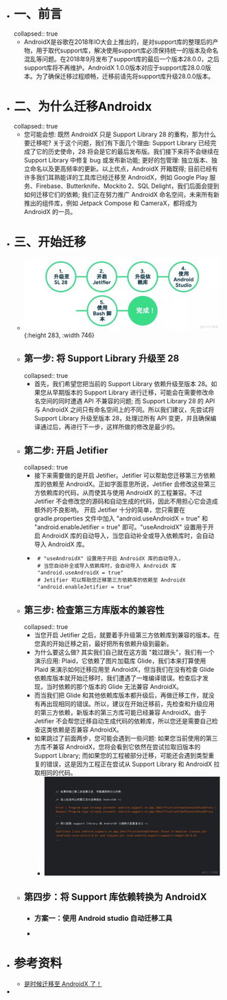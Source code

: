 - # 一、前言
  collapsed:: true
	- AndroidX是谷歌在2018年IO大会上推出的，是对support库的整理后的产物，用于取代support库，解决使用support库必须保持统一的版本及命名混乱等问题。在2018年9月发布了support库的最后一个版本28.0.0，之后support库将不再维护。AndroidX 1.0.0版本对应于support库28.0.0版本。为了确保迁移过程顺畅，迁移前请先将support库升级28.0.0版本。
- # 二、为什么迁移Androidx
  collapsed:: true
	- 您可能会想: 既然 AndroidX 只是 Support Library 28 的重构，那为什么要迁移呢? 关于这个问题，我们有下面几个理由:
	  Support Library 已经完成了它的历史使命，28 将会是它的最后发布版。我们接下来将不会继续在 Support Library 中修复 bug 或发布新功能;
	  更好的包管理: 独立版本、独立命名以及更高频率的更新。以上优点，AndroidX 开箱既得;
	  目前已经有许多我们耳熟能详的工具库已经迁移至 AndroidX，例如 Google Play 服务、Firebase、Butterknife、Mockito 2、SQL Delight，我们后面会提到如何迁移它们的依赖;
	  我们正在努力推广 AndroidX 命名空间，未来所有新推出的组件库，例如 Jetpack Compose 和 CameraX，都将成为 AndroidX 的一员。
- # 三、开始迁移
	- ![image.png](../assets/image_1675323682817_0.png){:height 283, :width 746}
	- ## 第一步: 将 Support Library 升级至 28
	  collapsed:: true
		- 首先，我们希望您把当前的 Support Library 依赖升级至版本 28。如果您从早期版本的 Support Library 进行迁移，可能会在需要修改命名空间的同时遭遇 API 不兼容的问题; 而 Support Library 28 的 API 与 AndroidX 之间只有命名空间上的不同。所以我们建议，先尝试将 Support Library 升级至版本 28，处理过所有 API 变更，并且确保编译通过后，再进行下一步，这样所做的修改是最少的。
	- ## 第二步: 开启 Jetifier
	  collapsed:: true
		- 接下来需要做的是开启 Jetifier。Jetifier 可以帮助您迁移第三方依赖库的依赖至 AndroidX。正如字面意思所说，Jetifier 会修改这些第三方依赖库的代码，从而使其与使用 AndroidX 的工程兼容。不过 Jetifier 不会修改您的源码和自动生成的代码，因此不用担心它会造成额外的不良影响。
		  开启 Jetifier 十分的简单，您只需要在 gradle.properties 文件中加入 "android.useAndroidX = true" 和 "android.enableJetifier = true" 即可。"useAndroidX" 设置用于开启 AndroidX 库的自动导入，当您自动补全或导入依赖库时，会自动导入 AndroidX 库。
		- ```
		   # "useAndroidX" 设置用于开启 AndroidX 库的自动导入，
		   # 当您自动补全或导入依赖库时，会自动导入 AndroidX 库
		   "android.useAndroidX = true"
		   # Jetifier 可以帮助您迁移第三方依赖库的依赖至 AndroidX
		   "android.enableJetifier = true" 
		  ```
	- ## 第三步: 检查第三方库版本的兼容性
	  collapsed:: true
		- 当您开启 Jetifier 之后，就要着手升级第三方依赖库到兼容的版本。在您真的开始迁移之前，最好把所有依赖升级到最新。
		- 为什么要这么做? 其实我们自己就在这方面 "栽过跟头"，我们有一个演示应用: Plaid，它依赖了图片加载库 Glide，我们本来打算使用 ​ ​Plaid 来演示如何迁移应用至 AndroidX​​，但当我们在没有检查 Glide 依赖库版本就开始迁移时，我们遭遇了一堆编译错误。检查后才发现，当时依赖的那个版本的 Glide 无法兼容 AndroidX。
		- 而当我们把 Glide 和其他依赖库版本都升级后，再做迁移工作，就没有再出现相同的错误。所以，建议在开始迁移前，先检查和升级应用的第三方依赖，新版本的第三方库可能已经兼容 AndroidX。由于Jetifier 不会帮您迁移自动生成代码的依赖库，所以您还是需要自己检查这类依赖是否兼容 AndroidX。
		- 如果跳过了前面两步，您可能会遇到一些问题:
		  如果您当前使用的第三方库不兼容 AndroidX，您将会看到它依然在尝试拉取旧版本的 Support Library;
		  而如果您的工程被部分迁移，可能还会遇到类型重复的错误，这是因为工程正在尝试从 Support Library 和 AndroidX 拉取相同的代码。
			- ![image.png](../assets/image_1675393174165_0.png)
	- ## 第四步：将 Support 库依赖转换为 AndroidX
		- ### 方案一：使用 Android studio 自动迁移工具
		-
- # 参考资料
	- [是时候迁移至 AndroidX 了！](https://blog.51cto.com/phyger/5276344)
-